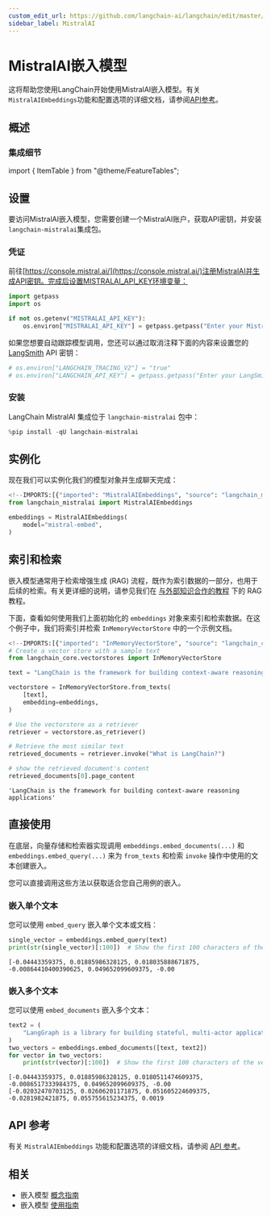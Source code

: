 ```yaml
---
custom_edit_url: https://github.com/langchain-ai/langchain/edit/master/docs/docs/integrations/text_embedding/mistralai.ipynb
sidebar_label: MistralAI
---
```

# MistralAI嵌入模型

这将帮助您使用LangChain开始使用MistralAI嵌入模型。有关`MistralAIEmbeddings`功能和配置选项的详细文档，请参阅[API参考](https://python.langchain.com/api_reference/mistralai/embeddings/langchain_mistralai.embeddings.MistralAIEmbeddings.html)。

## 概述
### 集成细节

import { ItemTable } from "@theme/FeatureTables";

<ItemTable category="text_embedding" item="MistralAI" />

## 设置

要访问MistralAI嵌入模型，您需要创建一个MistralAI账户，获取API密钥，并安装`langchain-mistralai`集成包。

### 凭证

前往[https://console.mistral.ai/](https://console.mistral.ai/)注册MistralAI并生成API密钥。完成后设置MISTRALAI_API_KEY环境变量：


```python
import getpass
import os

if not os.getenv("MISTRALAI_API_KEY"):
    os.environ["MISTRALAI_API_KEY"] = getpass.getpass("Enter your MistralAI API key: ")
```

如果您想要自动跟踪模型调用，您还可以通过取消注释下面的内容来设置您的 [LangSmith](https://docs.smith.langchain.com/) API 密钥：


```python
# os.environ["LANGCHAIN_TRACING_V2"] = "true"
# os.environ["LANGCHAIN_API_KEY"] = getpass.getpass("Enter your LangSmith API key: ")
```

### 安装

LangChain MistralAI 集成位于 `langchain-mistralai` 包中：


```python
%pip install -qU langchain-mistralai
```

## 实例化

现在我们可以实例化我们的模型对象并生成聊天完成：


```python
<!--IMPORTS:[{"imported": "MistralAIEmbeddings", "source": "langchain_mistralai", "docs": "https://python.langchain.com/api_reference/mistralai/embeddings/langchain_mistralai.embeddings.MistralAIEmbeddings.html", "title": "MistralAIEmbeddings"}]-->
from langchain_mistralai import MistralAIEmbeddings

embeddings = MistralAIEmbeddings(
    model="mistral-embed",
)
```

## 索引和检索

嵌入模型通常用于检索增强生成 (RAG) 流程，既作为索引数据的一部分，也用于后续的检索。有关更详细的说明，请参见我们在 [与外部知识合作的教程](/docs/tutorials/#working-with-external-knowledge) 下的 RAG 教程。

下面，查看如何使用我们上面初始化的 `embeddings` 对象来索引和检索数据。在这个例子中，我们将索引并检索 `InMemoryVectorStore` 中的一个示例文档。


```python
<!--IMPORTS:[{"imported": "InMemoryVectorStore", "source": "langchain_core.vectorstores", "docs": "https://python.langchain.com/api_reference/core/vectorstores/langchain_core.vectorstores.in_memory.InMemoryVectorStore.html", "title": "MistralAIEmbeddings"}]-->
# Create a vector store with a sample text
from langchain_core.vectorstores import InMemoryVectorStore

text = "LangChain is the framework for building context-aware reasoning applications"

vectorstore = InMemoryVectorStore.from_texts(
    [text],
    embedding=embeddings,
)

# Use the vectorstore as a retriever
retriever = vectorstore.as_retriever()

# Retrieve the most similar text
retrieved_documents = retriever.invoke("What is LangChain?")

# show the retrieved document's content
retrieved_documents[0].page_content
```



```output
'LangChain is the framework for building context-aware reasoning applications'
```


## 直接使用

在底层，向量存储和检索器实现调用 `embeddings.embed_documents(...)` 和 `embeddings.embed_query(...)` 来为 `from_texts` 和检索 `invoke` 操作中使用的文本创建嵌入。

您可以直接调用这些方法以获取适合您自己用例的嵌入。

### 嵌入单个文本

您可以使用 `embed_query` 嵌入单个文本或文档：


```python
single_vector = embeddings.embed_query(text)
print(str(single_vector)[:100])  # Show the first 100 characters of the vector
```
```output
[-0.04443359375, 0.01885986328125, 0.018035888671875, -0.00864410400390625, 0.049652099609375, -0.00
```
### 嵌入多个文本

您可以使用 `embed_documents` 嵌入多个文本：


```python
text2 = (
    "LangGraph is a library for building stateful, multi-actor applications with LLMs"
)
two_vectors = embeddings.embed_documents([text, text2])
for vector in two_vectors:
    print(str(vector)[:100])  # Show the first 100 characters of the vector
```
```output
[-0.04443359375, 0.01885986328125, 0.0180511474609375, -0.0086517333984375, 0.049652099609375, -0.00
[-0.02032470703125, 0.02606201171875, 0.051605224609375, -0.0281982421875, 0.055755615234375, 0.0019
```
## API 参考

有关 `MistralAIEmbeddings` 功能和配置选项的详细文档，请参阅 [API 参考](https://python.langchain.com/api_reference/mistralai/embeddings/langchain_mistralai.embeddings.MistralAIEmbeddings.html)。



## 相关

- 嵌入模型 [概念指南](/docs/concepts/#embedding-models)
- 嵌入模型 [使用指南](/docs/how_to/#embedding-models)
